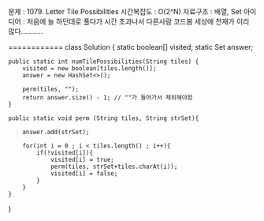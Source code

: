 문제 : 1079. Letter Tile Possibilities
시간복잡도 : O(2^N)
자료구조 : 배열, Set 
아이디어 : 처음에 늘 하던데로 풀다가 시간 초과나서 다른사람 코드봄 세상에 천재가 이리 많다...........


============
class Solution {
    static boolean[] visited;
    static Set<String> answer;

    public static int numTilePossibilities(String tiles) {
        visited = new boolean[tiles.length()];
        answer = new HashSet<>();
     
        perm(tiles, "");
        return answer.size() - 1; // ""가 들어가서 제외해야함
    }

    public static void perm (String tiles, String strSet){
        
        answer.add(strSet);

        for(int i = 0 ; i < tiles.length() ; i++){
            if(!visited[i]){
                visited[i] = true;
                perm(tiles, strSet+tiles.charAt(i));
                visited[i] = false;
            }
        }
    }
    
}